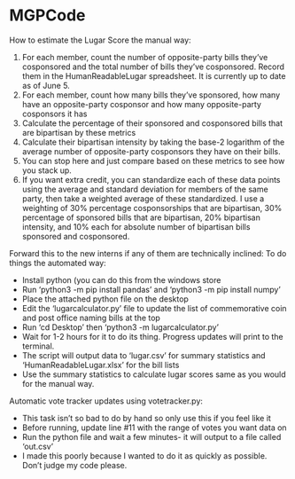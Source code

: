 # MGPCode

How to estimate the Lugar Score the manual way:

1.	For each member, count the number of opposite-party bills they’ve cosponsored and the total number of bills they’ve cosponsored. Record them in the HumanReadableLugar spreadsheet. It is currently up to date as of June 5.
2.	For each member, count how many bills they’ve sponsored, how many have an opposite-party cosponsor and how many opposite-party cosponsors it has
3.	Calculate the percentage of their sponsored and cosponsored bills that are bipartisan by these metrics
4.	Calculate their bipartisan intensity by taking the base-2 logarithm of the average number of opposite-party cosponsors they have on their bills.
5.	You can stop here and just compare based on these metrics to see how you stack up.
6.	If you want extra credit, you can standardize each of these data points using the average and standard deviation for members of the same party, then take a weighted average of these standardized. I use a weighting of 30% percentage cosponsorships that are bipartisan, 30% percentage of sponsored bills that are bipartisan, 20% bipartisan intensity, and 10% each for absolute number of bipartisan bills sponsored and cosponsored.

Forward this to the new interns if any of them are technically inclined:
To do things the automated way:
-	Install python (you can do this from the windows store
-	Run ‘python3 -m pip install pandas’ and ‘python3 -m pip install numpy’
-	Place the attached python file on the desktop
-	Edit the ‘lugarcalculator.py’ file to update the list of commemorative coin and post office naming bills at the top
-	Run ‘cd Desktop’ then ‘python3 -m lugarcalculator.py’
-	Wait for 1-2 hours for it to do its thing. Progress updates will print to the terminal.
-	The script will output data to ‘lugar.csv’ for summary statistics and ‘HumanReadableLugar.xlsx’ for the bill lists
-	Use the summary statistics to calculate lugar scores same as you would for the manual way.

Automatic vote tracker updates using votetracker.py:
-	This task isn’t so bad to do by hand so only use this if you feel like it
-	Before running, update line #11 with the range of votes you want data on
-	Run the python file and wait a few minutes- it will output to a file called ‘out.csv’
-	I made this poorly because I wanted to do it as quickly as possible. Don’t judge my code please.
